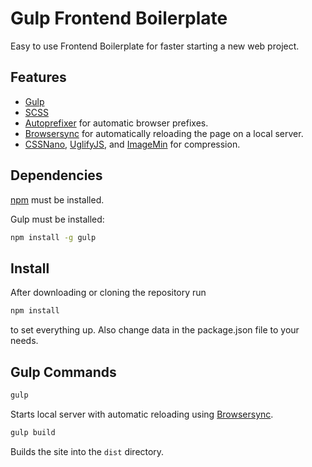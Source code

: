 # Gulp Frontend Boilerplate

Easy to use Frontend Boilerplate for faster starting a new web project.

## Features

- [Gulp][gulp]
- [SCSS][scss]
- [Autoprefixer][autoprefixer] for automatic browser prefixes.
- [Browsersync][browsersync] for automatically reloading the page on a local server.
- [CSSNano][cssnano], [UglifyJS][uglifyjs], and [ImageMin][imagemin] for compression.

## Dependencies

[npm][npm-install] must be installed. 

Gulp must be installed:

```bash
npm install -g gulp
```

## Install

After downloading or cloning the repository run

```bash
npm install
```

to set everything up. Also change data in the package.json file to your needs.


## Gulp Commands

```bash
gulp
```

Starts local server with automatic reloading using [Browsersync][browsersync].

```bash
gulp build
```

Builds the site into the `dist` directory.


[autoprefixer]: https://css-tricks.com/autoprefixer/
[browsersync]: http://www.browsersync.io/
[cssnano]: http://cssnano.co/
[gulp]: http://gulpjs.com/
[imagemin]: https://github.com/imagemin/imagemin
[npm-install]: https://nodejs.org/en/download/
[uglifyjs]: https://github.com/mishoo/UglifyJS
[scss]: http://sass-lang.com/
